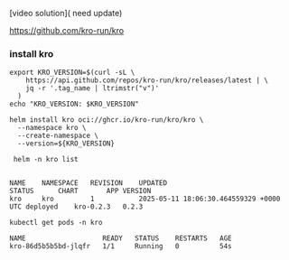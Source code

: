 [video solution]( need update)

https://github.com/kro-run/kro

### install kro
```
export KRO_VERSION=$(curl -sL \
    https://api.github.com/repos/kro-run/kro/releases/latest | \
    jq -r '.tag_name | ltrimstr("v")'
  )
echo "KRO_VERSION: $KRO_VERSION" 

helm install kro oci://ghcr.io/kro-run/kro/kro \
  --namespace kro \
  --create-namespace \
  --version=${KRO_VERSION}
```

```
 helm -n kro list 
 
 ``` 
``` 
NAME	NAMESPACE	REVISION	UPDATED                                	STATUS  	CHART    	APP VERSION
kro 	kro      	1       	2025-05-11 18:06:30.464559329 +0000 UTC	deployed	kro-0.2.3	0.2.3      

```
``` 
kubectl get pods -n kro
```
``` 
NAME                   READY   STATUS    RESTARTS   AGE
kro-86d5b5b5bd-jlqfr   1/1     Running   0          54s

```